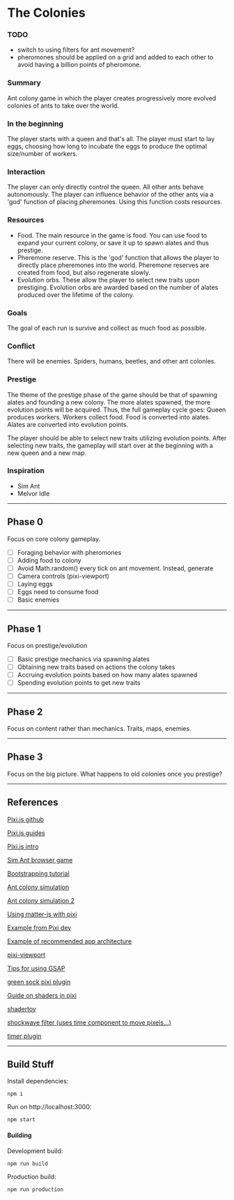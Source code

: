 # The Colonies

### TODO

- switch to using filters for ant movement?
- pheromones should be applied on a grid and added to each other to avoid having a billion points of pheromone.

### Summary

Ant colony game in which the player creates progressively more evolved colonies of ants to take over the world.

### In the beginning

The player starts with a queen and that's all. The player must start to lay eggs, choosing how long to incubate the eggs to produce the optimal size/number of workers.

### Interaction

The player can only directly control the queen. All other ants behave autonomously. The player can influence behavior of the other ants via a 'god' function of placing pheremones. Using this function costs resources.

### Resources

- Food. The main resource in the game is food. You can use food to expand your current colony, or save it up to spawn alates and thus prestige.
- Pheremone reserve. This is the 'god' function that allows the player to directly place pheremones into the world. Pheremone reserves are created from food, but also regenerate slowly.
- Evolution orbs. These allow the player to select new traits upon prestiging. Evolution orbs are awarded based on the number of alates produced over the lifetime of the colony.

### Goals

The goal of each run is survive and collect as much food as possible.

### Conflict

There will be enemies. Spiders, humans, beetles, and other ant colonies.

### Prestige

The theme of the prestige phase of the game should be that of spawning alates and founding a new colony. The more alates spawned, the more evolution points will be acquired. Thus, the full gameplay cycle goes: Queen produces workers. Workers collect food. Food is converted into alates. Alates are converted into evolution points.

The player should be able to select new traits utilizing evolution points. After selecting new traits, the gameplay will start over at the beginning with a new queen and a new map.

### Inspiration

- Sim Ant
- Melvor Idle

---
## Phase 0


Focus on core colony gameplay.

- [ ] Foraging behavior with pheromones
- [ ] Adding food to colony
- [ ] Avoid Math.random() every tick on ant movement. Instead, generate 
- [ ] Camera controls (pixi-viewport)
- [ ] Laying eggs
- [ ] Eggs need to consume food
- [ ] Basic enemies

---
## Phase 1


Focus on prestige/evolution

- [ ] Basic prestige mechanics via spawning alates
- [ ] Obtaining new traits based on actions the colony takes
- [ ] Accruing evolution points based on how many alates spawned
- [ ] Spending evolution points to get new traits

---
## Phase 2

Focus on content rather than mechanics. Traits, maps, enemies.

---
## Phase 3

Focus on the big picture. What happens to old colonies once you prestige? 

---
## References


[Pixi.js github](https://github.com/pixijs/pixijs)

[Pixi.js guides](https://pixijs.io/guides/)

[Pixi.js intro](https://github.com/kittykatattack/learningPixi#introduction)

[Sim Ant browser game](https://archive.org/details/msdos_SimAnt_-_The_Electronic_Ant_Colony_1991)

[Bootstrapping tutorial](https://medium.com/anvoevodin/how-to-set-up-pixijs-v5-project-with-npm-and-webpack-41c18942c88d)

[Ant colony simulation](https://www.youtube.com/watch?v=X-iSQQgOd1A)

[Ant colony simulation 2](https://www.youtube.com/watch?v=81GQNPJip2Y&t=0s)

[Using matter-js with pixi](https://github.com/Coder2012/pixi/tree/master/spaceshooter/src/js)

[Example from Pixi dev](https://codesandbox.io/s/smoosh-river-fie1l?file=/src/levels/circles.js)

[Example of recommended app architecture](https://codesandbox.io/s/app-architecture-3-j0di5?file=/src/entity.js)

[pixi-viewport](https://github.com/davidfig/pixi-viewport)

[Tips for using GSAP](https://css-tricks.com/tips-for-writing-animation-code-efficiently/)

[green sock pixi plugin](https://greensock.com/js-pixiplugin/)

[Guide on shaders in pixi](https://www.youtube.com/watch?v=wIC-CqsUplw)

[shadertoy](https://www.shadertoy.com/view/WtjGRc)

[shockwave filter (uses time component to move pixels...)](https://github.com/pixijs/filters/blob/main/filters/shockwave/src/shockwave.frag)

[timer plugin](https://github.com/soimy/eventemitter3-timer)


---
## Build Stuff


Install dependencies:
```
npm i
```

Run on http://localhost:3000:
```
npm start
```

#### Building

Development build:
```
npm run build
```

Production build:
```
npm run production
```